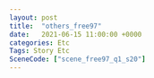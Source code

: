 ```yaml
---
layout: post
title:  "others_free97"
date:   2021-06-15 11:00:00 +0000
categories: Etc
Tags: Story Etc
SceneCode: ["scene_free97_q1_s20"]
---
```

